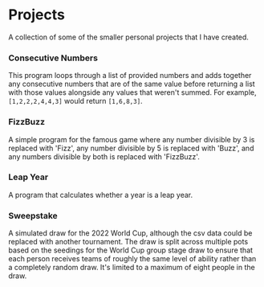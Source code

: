 # Projects
A collection of some of the smaller personal projects that I have created.

### Consecutive Numbers
This program loops through a list of provided numbers and adds together any consecutive numbers that are of the same value before returning a list with those values alongside any values that weren't summed. For example, `[1,2,2,2,4,4,3]` would return `[1,6,8,3]`.

### FizzBuzz
A simple program for the famous game where any number divisible by 3 is replaced with 'Fizz', any number divisible by 5 is replaced with 'Buzz', and any numbers divisible by both is replaced with 'FizzBuzz'.

### Leap Year
A program that calculates whether a year is a leap year.

### Sweepstake
A simulated draw for the 2022 World Cup, although the csv data could be replaced with another tournament. The draw is split across multiple pots based on the seedings for the World Cup group stage draw to ensure that each person receives teams of roughly the same level of ability rather than a completely random draw. It's limited to a maximum of eight people in the draw.
